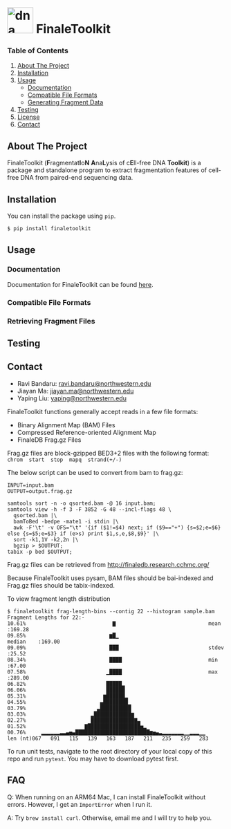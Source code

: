 # <img alt="dna with letters FT" src="https://bananasrlowkeygood.github.io/images/finaletools_logo_rounded.png" height="60"> ‎ ‎ ‎FinaleToolkit
<summary><h3>Table of Contents</h2></summary>
<ol>
  <li><a href="#about-the-project">About The Project</a></li>
  <li><a href="#installation">Installation</a></li>
  <li>
    <a href="#usage">Usage</a>
    <ul>
      <li><a href="#documentation">Documentation</a></li>
      <li><a href="#compatible-file-formats">Compatible File Formats</a></li>
      <li><a href="#retrieving-fragment-files">Generating Fragment Data</a></li>
    </ul>
  </li>
  <li><a href="#testing">Testing</a></li>
  <li><a href="#license">License</a></li>
  <li><a href="#contact">Contact</a></li>
</ol>




## About The Project
FinaleToolkit (**F**ragmentat**I**o**N** **A**na**L**ysis of c**E**ll-free DNA **Toolkit**) is a package and standalone program to extract fragmentation features of cell-free DNA from paired-end sequencing data.

## Installation
You can install the package using `pip`.
```
$ pip install finaletoolkit
```

## Usage

### Documentation
Documentation for FinaleToolkit can be found [here](https://epifluidlab.github.io/finaletoolkit-docs/).

### Compatible File Formats


### Retrieving Fragment Files

## Testing
## Contact
- Ravi Bandaru: ravi.bandaru@northwestern.edu
- Jiayan Ma: jiayan.ma@northwestern.edu
- Yaping Liu: yaping@northwestern.edu




FinaleToolkit functions generally accept reads in a few file formats:
- Binary Alignment Map (BAM) Files
- Compressed Reference-oriented Alignment Map
- FinaleDB Frag.gz Files

Frag.gz files are block-gzipped BED3+2 files with the following format:
`chrom  start  stop  mapq  strand(+/-)`

The below script can be used to convert from bam to frag.gz:
```
INPUT=input.bam
OUTPUT=output.frag.gz

samtools sort -n -o qsorted.bam -@ 16 input.bam;
samtools view -h -f 3 -F 3852 -G 48 --incl-flags 48 \
  qsorted.bam |\
  bamToBed -bedpe -mate1 -i stdin |\
  awk -F'\t' -v OFS="\t" '{if ($1!=$4) next; if ($9=="+") {s=$2;e=$6} else {s=$5;e=$3} if (e>s) print $1,s,e,$8,$9}' |\
  sort -k1,1V -k2,2n |\
  bgzip > $OUTPUT;
tabix -p bed $OUTPUT;
```

Frag.gz files can be retrieved from http://finaledb.research.cchmc.org/

Because FinaleToolkit uses pysam, BAM files should be bai-indexed and Frag.gz files should be tabix-indexed.

To view fragment length distribution
```
$ finaletoolkit frag-length-bins --contig 22 --histogram sample.bam
Fragment Lengths for 22:-
10.61%                            ▇                              mean      :169.28
09.85%                           ▆█▁                             median    :169.00
09.09%                           ███                             stdev     :25.52
08.34%                           ████                            min       :67.00
07.58%                          ▁████                            max       :289.00
06.82%                          █████▂                          
06.06%                          ██████                          
05.31%                         ▆██████▂                         
04.55%                        ▄████████▁                        
03.79%                       ▃██████████                        
03.03%                     ▂████████████▆                       
02.27%                     ██████████████▇▃                     
01.52%                   ▇█████████████████▅▂                   
00.76%     ▂▂▂▂▂▂▃▃▄▅▄████████████████████████▆▅▄▃▂▂▂▂▂▂▂▁▁▂▂▂▁▁
len (nt)067   091   115   139   163   187   211   235   259   283
```



To run unit tests, navigate to the root directory of your local copy of this
repo and run `pytest`. You may have to download pytest first.

## FAQ
Q: When running on an ARM64 Mac, I can install FinaleToolkit without errors.
However, I get an `ImportError` when I run it.

A: Try `brew install curl`. Otherwise, email me and I will try to help you.
